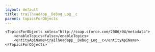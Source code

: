 ```yaml
---
layout: default
title: trailheadapp__Debug_Log__c
parent: topicsForObjects
---
```


```<?xml version="1.0" encoding="UTF-8"?>
<TopicsForObjects xmlns="http://soap.sforce.com/2006/04/metadata">
    <enableTopics>false</enableTopics>
    <entityApiName>trailheadapp__Debug_Log__c</entityApiName>
</TopicsForObjects>```
